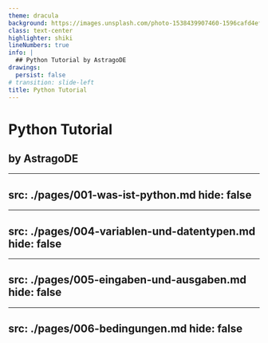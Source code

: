 ```yaml
---
theme: dracula
background: https://images.unsplash.com/photo-1538439907460-1596cafd4eff?ixlib=rb-4.0.3&ixid=M3wxMjA3fDB8MHxwaG90by1wYWdlfHx8fGVufDB8fHx8fA%3D%3D&auto=format&fit=crop&w=1156&q=80
class: text-center
highlighter: shiki
lineNumbers: true
info: |
  ## Python Tutorial by AstragoDE
drawings:
  persist: false
# transition: slide-left
title: Python Tutorial
---
```


# Python Tutorial
## by AstragoDE


---
src: ./pages/001-was-ist-python.md
hide: false
---

---
src: ./pages/004-variablen-und-datentypen.md
hide: false
---

---
src: ./pages/005-eingaben-und-ausgaben.md
hide: false
---

---
src: ./pages/006-bedingungen.md
hide: false
---